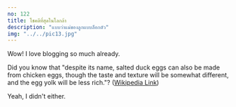 ```yaml
---
no: 122
title: โชคดีที่สุดในโลกล้า
description: "แบบว่าแม่ของลูกแบบล็อกตัว"
img: "../../pic13.jpg"
---
```


Wow! I love blogging so much already.

Did you know that "despite its name, salted duck eggs can also be made from
chicken eggs, though the taste and texture will be somewhat different, and the
egg yolk will be less rich."?
([Wikipedia Link](https://en.wikipedia.org/wiki/Salted_duck_egg))

Yeah, I didn't either.
